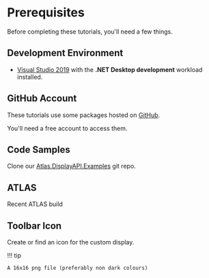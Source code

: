 # Prerequisites

Before completing these tutorials, you'll need a few things.

## Development Environment

- [Visual Studio 2019](https://visualstudio.microsoft.com/downloads/?utm_medium=microsoft&utm_source=docs.microsoft.com&utm_campaign=inline+link&utm_content=download+vs2019) with the **.NET Desktop development** workload installed.  

## GitHub Account

These tutorials use some packages hosted on [GitHub](https://github.com/mat-docs/packages).

You'll need a free account to access them.

## Code Samples

Clone our [Atlas.DisplayAPI.Examples](https://github.com/mat-docs/Atlas.DisplayAPI.Examples) git repo.

## ATLAS

Recent ATLAS build

## Toolbar Icon

Create or find an icon for the custom display.

!!! tip

    A 16x16 png file (preferably non dark colours)


